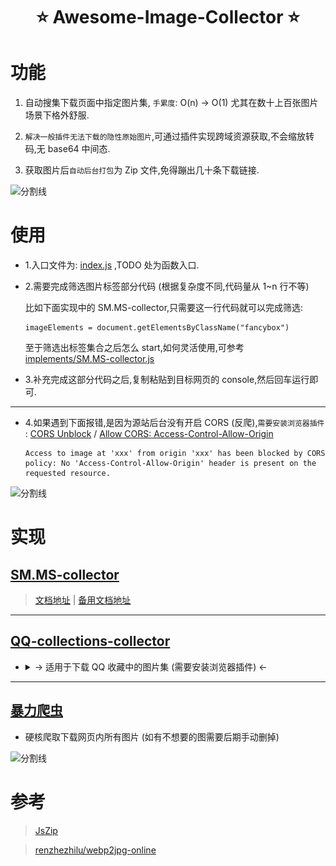 <!--
 * @?: *********************************************************************
 * @Author: Weidows
 * @Date: 2021-07-06 19:42:41
 * @LastEditors: Weidows
 * @LastEditTime: 2022-02-25 18:45:41
 * @FilePath: \awesome-image-collector\README.md
 * @Description:
 * @!: *********************************************************************
-->

<h1 align="center">

⭐️ Awesome-Image-Collector ⭐️

</h1>

# 功能

1. 自动搜集下载页面中指定图片集, `手累度`: O(n) -> O(1) 尤其在数十上百张图片场景下格外舒服.

2. `解决一般插件无法下载的隐性原始图片`,可通过插件实现跨域资源获取,不会缩放转码,无 base64 中间态.

3. 获取图片后`自动后台打包`为 Zip 文件,免得蹦出几十条下载链接.

![分割线](https://www.helloimg.com/images/2022/07/01/ZM0SoX.png)

# 使用

- 1.入口文件为: [index.js](./index.js) ,TODO 处为函数入口.

- 2.需要完成筛选图片标签部分代码 (根据复杂度不同,代码量从 1~n 行不等)

  比如下面实现中的 SM.MS-collector,只需要这一行代码就可以完成筛选:

  ```
  imageElements = document.getElementsByClassName("fancybox")
  ```

  至于筛选出标签集合之后怎么 start,如何灵活使用,可参考 [implements/SM.MS-collector.js](./implements/SM.MS-collector.js)

- 3.补充完成这部分代码之后,复制粘贴到目标网页的 console,然后回车运行即可.

---

- 4.如果遇到下面报错,是因为源站后台没有开启 CORS (反爬),`需要安装浏览器插件` : [CORS Unblock](https://microsoftedge.microsoft.com/addons/detail/cors-unblock/hkjklmhkbkdhlgnnfbbcihcajofmjgbh?hl=zh-CN) / [Allow CORS: Access-Control-Allow-Origin](https://microsoftedge.microsoft.com/addons/detail/allow-cors-accesscontro/bhjepjpgngghppolkjdhckmnfphffdag?hl=zh-CN)

  ```
  Access to image at 'xxx' from origin 'xxx' has been blocked by CORS policy: No 'Access-Control-Allow-Origin' header is present on the requested resource.
  ```

![分割线](https://www.helloimg.com/images/2022/07/01/ZM0SoX.png)

# 实现

## [SM.MS-collector](./implements/SM.MS-collector.js)

> [文档地址](https://weidows.github.io/post/tools/SM-MS-downloader) | [备用文档地址](https://weidows.gitee.io/post/tools/SM-MS-downloader)

---

## [QQ-collections-collector](./implements/QQ-collections-collector.js)

- <details>

    <summary> -> 适用于下载 QQ 收藏中的图片集 (需要安装浏览器插件) <- </summary>

  ![](image/README/1644491477727.png)

  ![](image/README/1644491499368.png)

  </details>

---

## [暴力爬虫](./implements/violent-collector.js)

- 硬核爬取下载网页内所有图片 (如有不想要的图需要后期手动删掉)

![分割线](https://www.helloimg.com/images/2022/07/01/ZM0SoX.png)

# 参考

> [JsZip](https://stuk.github.io/jszip/)

> [renzhezhilu/webp2jpg-online](https://github.com/renzhezhilu/webp2jpg-online/blob/917e1e527a8811f710b2a670d7771468908e4ca1/version/v1.0.0/js/index.js)
